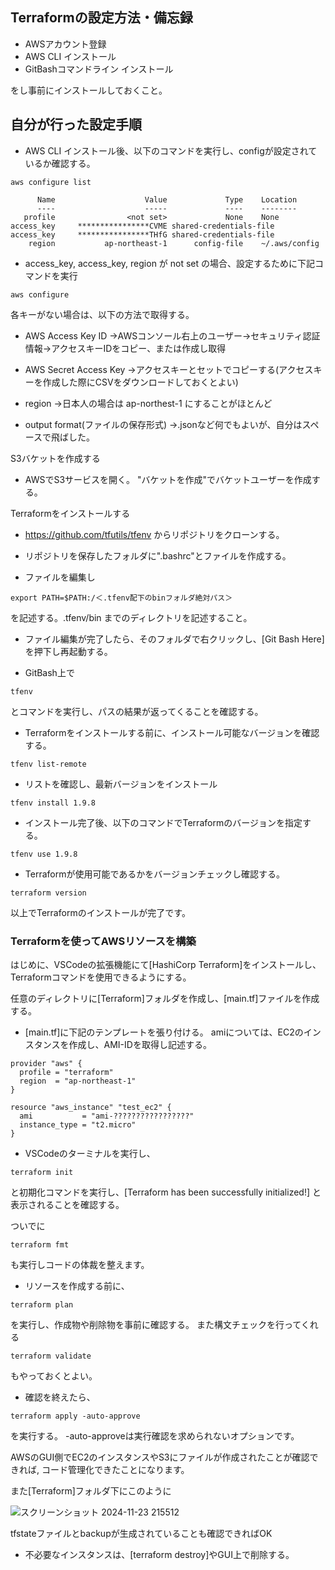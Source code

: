 ## Terraformの設定方法・備忘録

- AWSアカウント登録
- AWS CLI インストール
- GitBashコマンドライン インストール

をし事前にインストールしておくこと。

## 自分が行った設定手順

- AWS CLI インストール後、以下のコマンドを実行し、configが設定されているか確認する。

```console
aws configure list
```
```console
      Name                    Value             Type    Location
      ----                    -----             ----    --------
   profile                <not set>             None    None
access_key     ****************CVME shared-credentials-file
access_key     ****************THfG shared-credentials-file
    region           ap-northeast-1      config-file    ~/.aws/config
```

- access_key, access_key, region が not set の場合、設定するために下記コマンドを実行

```console
aws configure
```

各キーがない場合は、以下の方法で取得する。

- AWS Access Key ID
→AWSコンソール右上のユーザー→セキュリティ認証情報→アクセスキーIDをコピー、または作成し取得

- AWS Secret Access Key
→アクセスキーとセットでコピーする(アクセスキーを作成した際にCSVをダウンロードしておくとよい)

- region
→日本人の場合は ap-northest-1 にすることがほとんど

- output format(ファイルの保存形式)
→.jsonなど何でもよいが、自分はスペースで飛ばした。

S3バケットを作成する

- AWSでS3サービスを開く。 "バケットを作成"でバケットユーザーを作成する。

Terraformをインストールする

- https://github.com/tfutils/tfenv
からリポジトリをクローンする。

- リポジトリを保存したフォルダに".bashrc"とファイルを作成する。

- ファイルを編集し
```console
export PATH=$PATH:/＜.tfenv配下のbinフォルダ絶対パス＞
```
を記述する。.tfenv/bin までのディレクトリを記述すること。

- ファイル編集が完了したら、そのフォルダで右クリックし、[Git Bash Here]を押下し再起動する。

- GitBash上で
```console
tfenv
```
とコマンドを実行し、パスの結果が返ってくることを確認する。

- Terraformをインストールする前に、インストール可能なバージョンを確認する。
```console
tfenv list-remote
```

- リストを確認し、最新バージョンをインストール
```console
tfenv install 1.9.8
```

- インストール完了後、以下のコマンドでTerraformのバージョンを指定する。
```console
tfenv use 1.9.8
```

- Terraformが使用可能であるかをバージョンチェックし確認する。
```console
terraform version
```

以上でTerraformのインストールが完了です。

### Terraformを使ってAWSリソースを構築

はじめに、VSCodeの拡張機能にて[HashiCorp Terraform]をインストールし、
Terraformコマンドを使用できるようにする。

任意のディレクトリに[Terraform]フォルダを作成し、[main.tf]ファイルを作成する。

- [main.tf]に下記のテンプレートを張り付ける。
amiについては、EC2のインスタンスを作成し、AMI-IDを取得し記述する。

```console
provider "aws" {
  profile = "terraform"
  region  = "ap-northeast-1"
}

resource "aws_instance" "test_ec2" {
  ami           = "ami-?????????????????"
  instance_type = "t2.micro"
}
```

- VSCodeのターミナルを実行し、
```console
terraform init
```
と初期化コマンドを実行し、[Terraform has been successfully initialized!]
と表示されることを確認する。

ついでに
```console
terraform fmt
```
も実行しコードの体裁を整えます。

- リソースを作成する前に、
```console
terraform plan
```
を実行し、作成物や削除物を事前に確認する。
また構文チェックを行ってくれる
```console
terraform validate
```
もやっておくとよい。

- 確認を終えたら、
```console
terraform apply -auto-approve
```
を実行する。
-auto-approveは実行確認を求められないオプションです。

AWSのGUI側でEC2のインスタンスやS3にファイルが作成されたことが確認できれば,
コード管理化できたことになります。

また[Terraform]フォルダ下にこのように

![スクリーンショット 2024-11-23 215512](https://github.com/user-attachments/assets/317e1ac2-e9f7-4b01-9611-361eccd750f9)

tfstateファイルとbackupが生成されていることも確認できればOK

- 不必要なインスタンスは、[terraform destroy]やGUI上で削除する。




